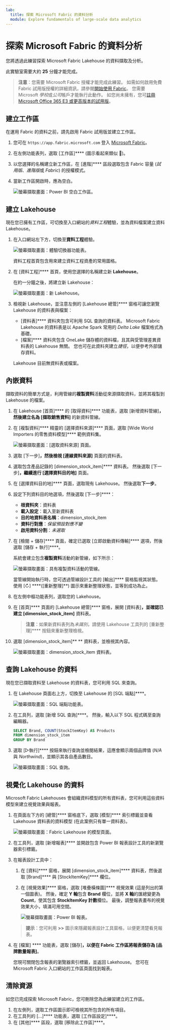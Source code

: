 ```yaml
---
lab:
  title: 探索 Microsoft Fabric 的資料分析
  module: Explore fundamentals of large-scale data analytics
---
```


# 探索 Microsoft Fabric 的資料分析

您將透過此練習探索 Microsoft Fabric Lakehouse 的資料擷取及分析。

此實驗室需要大約 **25** 分鐘才能完成。

> **注意**：您需要 Microsoft Fabric 授權才能完成此練習。 如需如何啟用免費 Fabric 試用版授權的詳細資訊，請參閱[開始使用 Fabric](https://learn.microsoft.com/fabric/get-started/fabric-trial)。 您需要 Microsoft *學校*或*公司*帳戶才能執行此動作。 如您尚未擁有，您可[註冊 Microsoft Office 365 E3 或更高版本的試用版](https://www.microsoft.com/microsoft-365/business/compare-more-office-365-for-business-plans)。

## 建立工作區

在運用 Fabric 的資料之前，請先啟用 Fabric 試用版並建立工作區。

1. 您可在 `https://app.fabric.microsoft.com` 登入 [Microsoft Fabric](https://app.fabric.microsoft.com)。
2. 在左側功能表列，選取 [工作區]**** (圖示看起來類似 )。
3. 以您選擇的名稱建立新工作區，在 [進階]**** 區段選取包含 Fabric 容量 (*試用版*、*進階版*或 *Fabric*) 的授權模式。
4. 當新工作區開啟時，應為空白。

    ![螢幕擷取畫面：Power BI 空白工作區。](./images/new-workspace.png)

## 建立 Lakehouse

現在您已擁有工作區，可切換至入口網站的*資料工程*體驗，並為資料檔案建立資料 Lakehouse。

1. 在入口網站左下方，切換至**資料工程**體驗。

    ![螢幕擷取畫面：體驗切換器功能表。](./images/fabric-switcher.png)

    資料工程首頁包含用來建立資料工程資產的常用圖格。

2. 在 [資料工程]**** 首頁，使用您選擇的名稱建立新 **Lakehouse**。

    在約一分鐘之後，將建立新 Lakehouse：

    ![螢幕擷取畫面：新 Lakehouse。](./images/new-lakehouse.png)

3. 檢視新 Lakehouse，並注意左側的 [Lakehouse 總管]**** 窗格可讓您瀏覽 Lakehouse 的資料表與檔案：
    - [資料表]**** 資料夾包含可利用 SQL 查詢的資料表。 Microsoft Fabric Lakehouse 的資料表是以 Apache Spark 常用的 *Delta Lake* 檔案格式為基礎。
    - [檔案]**** 資料夾包含 OneLake 儲存體的資料檔，且其與受管理差異資料表的 Lakehouse 無關。 您也可在此資料夾建立*捷徑*，以便參考外部儲存資料。

    Lakehouse 目前無資料表或檔案。

## 內嵌資料

擷取資料的簡單方式是，利用管線的**複製資料**活動從來源擷取資料，並將其複製到 Lakehouse 的檔案。

1. 在 Lakehouse [首頁]**** 的 [取得資料]**** 功能表，選取 [新增資料管線]****，然後建立名為 [擷取銷售資料]**** 的新資料管線。
1. 在 [複製資料]**** 精靈的  [選擇資料來源]**** 頁面，選取 [Wide World Importers 的零售資料模型]**** 範例資料集。

    ![螢幕擷取畫面：[選取資料來源] 頁面。](./images/choose-data-source.png)

1. 選取 [下一步]****，然後檢視 [連線資料來源]**** 頁面的資料表。
1. 選取包含產品記錄的 [dimension_stock_item]**** 資料表。 然後選取 [下一步]****，繼續進行 [選擇資料目的地]**** 頁面。
1. 在 [選擇資料目的地]**** 頁面，選取現有 Lakehouse。 然後選取**下一步**。
1. 設定下列資料目的地選項，然後選取 [下一步]****：
    - **根資料夾**：資料表
    - **載入設定**：載入至新資料表
    - **目的地資料表名稱**：dimension_stock_item
    - **資料行對應**：*保留預設對應不變*
    - **啟用資料分割**：*未選取*
1. 在 [檢閱 + 儲存]**** 頁面，確定已選取 [立即啟動資料傳輸]**** 選項，然後選取 [儲存 + 執行]****。

    系統會建立包含**複製資料**活動的新管線，如下所示：

    ![螢幕擷取畫面：具有複製資料活動的管線。](./images/copy-data-pipeline.png)

    當管線開始執行時，您可透過管線設計工具的 [輸出]**** 窗格監視其狀態。 使用 [↻] ****([重新整理]**) 圖示來重新整理狀態，並等到成功為止。

1. 在左側中樞功能表列，選取您的 Lakehouse。
1. 在 [首頁]**** 頁面的 [Lakehouse 總管]**** 窗格，展開 [資料表]****，並確認已建立 [dimension_stock_item]**** 資料表。

    > **注意**：如果新資料表列為*未識別*，請使用 Lakehouse 工具列的 [重新整理]**** 按鈕來重新整理檢視。

1. 選取 [dimension_stock_item]** ** 資料表，並檢視其內容。

    ![螢幕擷取畫面：dimension_stock_item 資料表。](./images/dimProduct.png)

## 查詢 Lakehouse 的資料

現在您已擷取資料至 Lakehouse 的資料表，您可利用 SQL 來查詢。

1. 在 Lakehouse 頁面右上方，切換至 Lakehouse 的 [SQL 端點]****。

    ![螢幕擷取畫面：SQL 端點功能表。](./images/endpoint-switcher.png)

1. 在工具列，選取 [新增 SQL 查詢]****。 然後，輸入以下 SQL 程式碼至查詢編輯器。

    ```sql
    SELECT Brand, COUNT(StockItemKey) AS Products
    FROM dimension_stock_item
    GROUP BY Brand
    ```

1. 選取 [▷執行]**** 按鈕來執行查詢並檢閱結果，這應會顯示兩個品牌值 (*N/A* 與 *Northwind*)，並顯示其各自產品數目。

    ![螢幕擷取畫面：SQL 查詢。](./images/sql-query.png)

## 視覺化 Lakehouse 的資料

Microsoft Fabric Lakehouses 會組織資料模型的所有資料表，您可利用這些資料模型來建立視覺效果與報表。

1. 在頁面左下方的 [總管]**** 窗格底下，選取 [模型]**** 索引標籤並查看 Lakehouse 資料表的資料模型 (在此案例只有單一資料表)。

    ![螢幕擷取畫面：Fabric Lakehouse 的模型頁面。](./images/fabric-model.png)

1. 在工具列，選取 [新增報表]**** 並開啟包含 Power BI 報表設計工具的新瀏覽器索引標籤。
1. 在報表設計工具中：
    1. 在 [資料]**** 窗格，展開 [dimension_stock_item]**** 資料表，然後選取 [Brand]**** 與 [StockItemKey]**** 欄位。
    1. 在 [視覺效果]**** 窗格，選取 [堆疊橫條圖]**** 視覺效果 (這是列出的第一個圖表)。 然後，確定 **Y 軸**包含 **Brand** 欄位，並將 **X 軸**的匯總變更為 **Count**，使其包含 **StockItemKey 計數**欄位。 最後，調整報表畫布的視覺效果大小，填滿可用空間。

        ![螢幕擷取畫面：Power BI 報表。](./images/fabric-report.png)

    > **提示**：您可利用 **>>** 圖示來隱藏報表設計工具窗格，以便更清楚看見報表。

1. 在 [檔案] **** 功能表，選取 [儲存]****，以便在 Fabric 工作區將報表儲存為 [品牌數量報表]****。

    您現可關閉包含報表的瀏覽器索引標籤，並返回 Lakehouse。 您可在 Microsoft Fabric 入口網站的工作區頁面找到報表。

## 清除資源

如您已完成探索 Microsoft Fabric，您可刪除您為此練習建立的工作區。

1. 在左側列，選取工作區圖示即可檢視其所包含的所有項目。
2. 在工具列的 [...]**** 功能表，選取 [工作區設定]****。
3. 在 [其他]**** 區段，選取 [移除此工作區]****。
